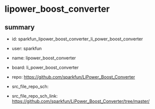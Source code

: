 # lipower_boost_converter
 
## summary 
* id: sparkfun_lipower_boost_converter_li_power_boost_converter
* user: sparkfun
* name: lipower_boost_converter
* board: li_power_boost_converter
* repo: https://github.com/sparkfun/LiPower_Boost_Converter



* src_file_repo_sch: 
* src_file_repo_sch_link: https://github.com/sparkfun/LiPower_Boost_Converter/tree/master/





